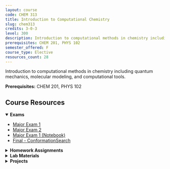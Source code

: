 ```yaml
---
layout: course
code: CHEM 313
title: Introduction to Computational Chemistry
slug: chem313
credits: 3-0-3
level: 300
description: Introduction to computational methods in chemistry including quantum mechanics, molecular modeling, and computational tools.
prerequisites: CHEM 201, PHYS 102
semester_offered: F
course_type: Elective
resources_count: 28
---
```


Introduction to computational methods in chemistry including quantum mechanics, molecular modeling, and computational tools.

**Prerequisites:** CHEM 201, PHYS 102

## <i class="fas fa-book"></i> Course Resources

<details open>
<summary><strong><i class="fas fa-file-alt"></i> Exams</strong></summary>
<ul>
<li><a href="/assets/resources/electives/chem313/Exams/Major1.pdf">Major Exam 1</a></li>
<li><a href="/assets/resources/electives/chem313/Exams/Major2.pdf">Major Exam 2</a></li>
<li><a href="/assets/resources/electives/chem313/Exams/Major1.ipynb" download>Major Exam 1 (Notebook)</a></li>
<li><a href="/assets/resources/electives/chem313/Exams/Final - ConformationSearch.ipynb" download>Final - ConformationSearch</a></li>
</ul>
</details>

<details>
<summary><strong><i class="fas fa-clipboard-list"></i> Homework Assignments</strong></summary>
<ul>
<li><a href="/assets/resources/electives/chem313/HWs/Hw3.pdf">Homework 3</a></li>
<li><a href="/assets/resources/electives/chem313/HWs/Quantum Mechanics.ipynb" download>Quantum Mechanics Assignment</a></li>
<li><a href="/assets/resources/electives/chem313/HWs/Summary.pdf">Summary</a></li>
</ul>
</details>

<details>
<summary><strong><i class="fas fa-flask"></i> Lab Materials</strong></summary>
<ul>
<li><a href="/assets/resources/electives/chem313/Labs/Box1D.pdf">Box1D Lab</a></li>
<li><a href="/assets/resources/electives/chem313/Labs/CationPi.pdf">Cation-Pi Interaction Lab</a></li>
<li><a href="/assets/resources/electives/chem313/Labs/Machine Learning.ipynb" download>Machine Learning Lab</a></li>
<li><a href="/assets/resources/electives/chem313/Labs/Molecular Structure.ipynb" download>Molecular Structure Lab</a></li>
<li><a href="/assets/resources/electives/chem313/Labs/Monte Carlo.ipynb" download>Monte Carlo Lab</a></li>
<li><a href="/assets/resources/electives/chem313/Labs/Quantum Mechanics Review.ipynb" download>Quantum Mechanics Review</a></li>
<li><a href="/assets/resources/electives/chem313/Labs/Simulating Liquid Water.ipynb" download>Simulating Liquid Water</a></li>
<li><a href="/assets/resources/electives/chem313/Labs/Spectroscopic Constants.ipynb" download>Spectroscopic Constants</a></li>
<li><a href="/assets/resources/electives/chem313/Labs/Spectroscopy.pdf">Spectroscopy Lab</a></li>
<li><a href="/assets/resources/electives/chem313/Labs/Symmetry.pdf">Symmetry Lab</a></li>
<li><a href="/assets/resources/electives/chem313/Labs/waterMO.pdf">Water Molecular Orbitals</a></li>
</ul>
</details>

<details>
<summary><strong><i class="fas fa-chart-bar"></i> Projects</strong></summary>
<ul>
<li><a href="/assets/resources/electives/chem313/Projects/HartreeFock.pdf">Hartree-Fock Project</a></li>
<li><a href="/assets/resources/electives/chem313/Projects/Project Proposal.pdf">Project Proposal</a></li>
<li><a href="/assets/resources/electives/chem313/Projects/SCF_Presentation.pdf">SCF Presentation</a></li>
<li><a href="/assets/resources/electives/chem313/Projects/SCF_Procedure.ipynb" download>SCF Procedure</a></li>
</ul>
</details>